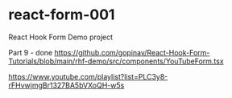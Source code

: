 # react-form-001
React Hook Form Demo project

Part 9 - done
https://github.com/gopinav/React-Hook-Form-Tutorials/blob/main/rhf-demo/src/components/YouTubeForm.tsx

https://www.youtube.com/playlist?list=PLC3y8-rFHvwjmgBr1327BA5bVXoQH-w5s